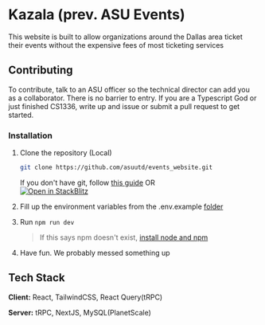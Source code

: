 # Kazala (prev. ASU Events)

This website is built to allow organizations around the Dallas area ticket their events without the expensive fees of most ticketing services

## Contributing

To contribute, talk to an ASU officer so the technical director can add you as a collaborator. There is no barrier to entry. If you are a Typescript God or just finished CS1336, write up and issue or submit a pull request to get started.

### Installation

1. Clone the repository (Local)
   ```sh
   git clone https://github.com/asuutd/events_website.git
   ```
   If you don't have git, follow [this guide](https://github.com/git-guides/install-git)
   OR  
   [![Open in StackBlitz](https://developer.stackblitz.com/img/open_in_stackblitz.svg)](https://stackblitz.com/github/asuutd/events_website)
2. Fill up the environment variables from the .env.example [folder](https://github.com/asuutd/website/blob/master/README.md)

3. Run `npm run dev `
   > If this says npm doesn't exist,
   > [install node and npm](https://docs.npmjs.com/downloading-and-installing-node-js-and-npm)
4. Have fun. We probably messed something up

## Tech Stack

**Client:** React, TailwindCSS, React Query(tRPC)

**Server:** tRPC, NextJS, MySQL(PlanetScale)
